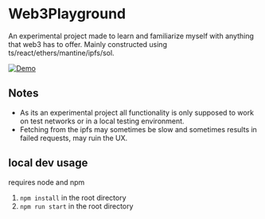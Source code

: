 # Web3Playground

An experimental project made to learn and familiarize myself with anything that web3 has to offer. Mainly constructed using ts/react/ethers/mantine/ipfs/sol.

<a href="https://w3playground.netlify.app/">![Demo](https://img.shields.io/badge/-Live_Demo-4E4E4E?style=for-the-badge&logo=netlify)
</a>

## Notes

- As its an experimental project all functionality is only supposed to work on test networks or in a local testing environment.
- Fetching from the ipfs may sometimes be slow and sometimes results in failed requests, may ruin the UX.

## local dev usage

requires node and npm

1. `npm install` in the root directory
2. `npm run start` in the root directory
